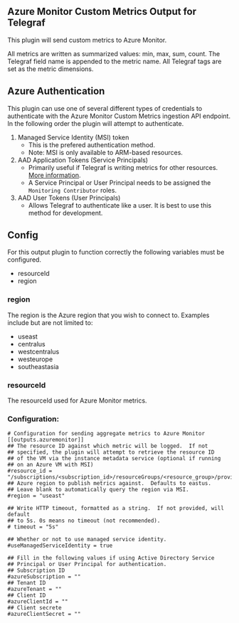 ## Azure Monitor Custom Metrics Output for Telegraf

This plugin will send custom metrics to Azure Monitor.

All metrics are written as summarized values: min, max, sum, count. The Telegraf field name is appended to the metric name. All Telegraf tags are set as the metric dimensions.

## Azure Authentication

This plugin can use one of several different types of credentials to authenticate
with the Azure Monitor Custom Metrics ingestion API endpoint. In the following
order the plugin will attempt to authenticate.
1. Managed Service Identity (MSI) token
    - This is the prefered authentication method.
    - Note: MSI is only available to ARM-based resources.
2. AAD Application Tokens (Service Principals)
    - Primarily useful if Telegraf is writing metrics for other resources. [More information](https://docs.microsoft.com/en-us/azure/active-directory/develop/active-directory-application-objects).
    - A Service Principal or User Principal needs to be assigned the `Monitoring Contributor` roles.
3. AAD User Tokens (User Principals)
    - Allows Telegraf to authenticate like a user. It is best to use this method for development.

## Config

For this output plugin to function correctly the following variables
must be configured.

* resourceId
* region

### region

The region is the Azure region that you wish to connect to.
Examples include but are not limited to:
* useast
* centralus
* westcentralus
* westeurope
* southeastasia

### resourceId

The resourceId used for Azure Monitor metrics.

### Configuration:

```
# Configuration for sending aggregate metrics to Azure Monitor
[[outputs.azuremonitor]]
## The resource ID against which metric will be logged.  If not
## specified, the plugin will attempt to retrieve the resource ID
## of the VM via the instance metadata service (optional if running 
## on an Azure VM with MSI)
#resource_id = "/subscriptions/<subscription_id>/resourceGroups/<resource_group>/providers/Microsoft.Compute/virtualMachines/<vm_name>"
## Azure region to publish metrics against.  Defaults to eastus.
## Leave blank to automatically query the region via MSI.
#region = "useast"

## Write HTTP timeout, formatted as a string.  If not provided, will default
## to 5s. 0s means no timeout (not recommended).
# timeout = "5s"

## Whether or not to use managed service identity.
#useManagedServiceIdentity = true

## Fill in the following values if using Active Directory Service
## Principal or User Principal for authentication.
## Subscription ID
#azureSubscription = ""
## Tenant ID
#azureTenant = ""
## Client ID
#azureClientId = ""
## Client secrete
#azureClientSecret = ""
```
